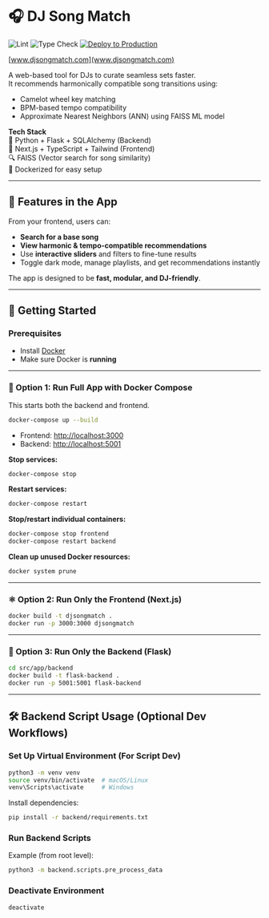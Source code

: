 # 🎧 DJ Song Match
![Lint](https://github.com/ChicoState/djsongmatch/actions/workflows/lint.yml/badge.svg)
![Type Check](https://github.com/ChicoState/djsongmatch/actions/workflows/typecheck.yml/badge.svg)
[![Deploy to Production](https://github.com/ChicoState/djsongmatch/actions/workflows/deploy_to_home_server.yml/badge.svg)](https://github.com/ChicoState/djsongmatch/actions/workflows/deploy_to_home_server.yml)

[www.djsongmatch.com](www.djsongmatch.com)

A web-based tool for DJs to curate seamless sets faster.  
It recommends harmonically compatible song transitions using:

- Camelot wheel key matching
- BPM-based tempo compatibility
- Approximate Nearest Neighbors (ANN) using FAISS ML model

**Tech Stack**  
🧠 Python + Flask + SQLAlchemy (Backend)  
🎵 Next.js + TypeScript + Tailwind (Frontend)  
🔍 FAISS (Vector search for song similarity)  
🐳 Dockerized for easy setup

---

## 🧠 Features in the App

From your frontend, users can:

- **Search for a base song**
- **View harmonic & tempo-compatible recommendations**
- Use **interactive sliders** and filters to fine-tune results
- Toggle dark mode, manage playlists, and get recommendations instantly

The app is designed to be **fast, modular, and DJ-friendly**.

---

## 🚀 Getting Started

### Prerequisites

- Install [Docker](https://www.docker.com/)
- Make sure Docker is **running**

---

### 🐳 Option 1: Run Full App with Docker Compose

This starts both the backend and frontend.

```bash
docker-compose up --build
```

- Frontend: [http://localhost:3000](http://localhost:3000)  
- Backend: [http://localhost:5001](http://localhost:5001)

**Stop services:**
```bash
docker-compose stop
```

**Restart services:**
```bash
docker-compose restart
```

**Stop/restart individual containers:**
```bash
docker-compose stop frontend
docker-compose restart backend
```

**Clean up unused Docker resources:**
```bash
docker system prune
```

---

### ⚛️ Option 2: Run Only the Frontend (Next.js)

```bash
docker build -t djsongmatch .
docker run -p 3000:3000 djsongmatch
```

---

### 🐍 Option 3: Run Only the Backend (Flask)

```bash
cd src/app/backend
docker build -t flask-backend .
docker run -p 5001:5001 flask-backend
```

---

## 🛠 Backend Script Usage (Optional Dev Workflows)

### Set Up Virtual Environment (For Script Dev)
```bash
python3 -m venv venv
source venv/bin/activate  # macOS/Linux
venv\Scripts\activate     # Windows
```

Install dependencies:

```bash
pip install -r backend/requirements.txt
```

### Run Backend Scripts

Example (from root level):

```bash
python3 -m backend.scripts.pre_process_data
```

### Deactivate Environment
```bash
deactivate
```